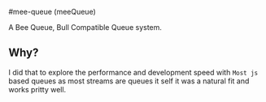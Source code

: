#mee-queue (meeQueue)

A Bee Queue, Bull Compatible Queue system.


## Why?
I did that to explore the performance and development speed with ```Most js``` based queues as most streams are queues it self it was a natural fit and works pritty well.

